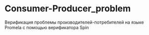 # Consumer-Producer_problem
Верификация проблемы производителей-потребителей на языке Promela с помощью верификатора Spin
